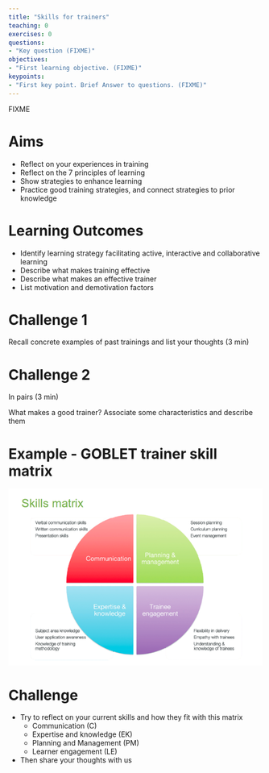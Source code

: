 ```yaml
---
title: "Skills for trainers"
teaching: 0
exercises: 0
questions:
- "Key question (FIXME)"
objectives:
- "First learning objective. (FIXME)"
keypoints:
- "First key point. Brief Answer to questions. (FIXME)"
---
```

FIXME

# Aims
- Reflect on your experiences in training
- Reflect on the 7 principles of learning
- Show strategies to enhance learning
- Practice good training strategies, and connect strategies to prior knowledge



# Learning Outcomes
- Identify learning strategy facilitating active, interactive and collaborative learning
- Describe what makes training effective
- Describe what makes an effective trainer
- List motivation and demotivation factors


# Challenge 1
Recall concrete examples of past trainings and list your thoughts (3 min)


# Challenge 2
In pairs (3 min)

What makes a good trainer?
Associate some characteristics and describe them


# Example - GOBLET trainer skill matrix 

![](../fig/SkillsMatrix.png)


# Challenge
- Try to reflect on your current skills and how they fit with this matrix
  + Communication (C)
  + Expertise and knowledge (EK)
  + Planning and Management (PM)
  + Learner engagement (LE)
- Then share your thoughts with us
